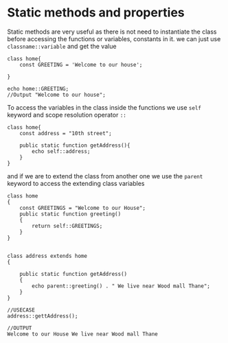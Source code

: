 # Static methods and properties
Static methods are very useful as there is not need to instantiate the class before accessing the functions or variables, constants in it. we can just use `classname::variable` and get the value

    class home{
        const GREETING = 'Welcome to our house';

    }

    echo home::GREETING;
    //Output "Welcome to our house";

To access the variables in the class inside the functions we use `self` keyword and scope resolution operator `::`

    class home{
        const address = "10th street";

        public static function getAddress(){
            echo self::address;
        }
    }

and if we are to extend the class from another one we use the `parent` keyword to access the extending class variables
    
    class home
    {
        const GREETINGS = "Welcome to our House";
        public static function greeting()
        {
            return self::GREETINGS;
        }
    }


    class address extends home
    {

        public static function getAddress()
        {
            echo parent::greeting() . " We live near Wood mall Thane";
        }
    }

    //USECASE
    address::gettAddress();
    
    //OUTPUT
    Welcome to our House We live near Wood mall Thane

